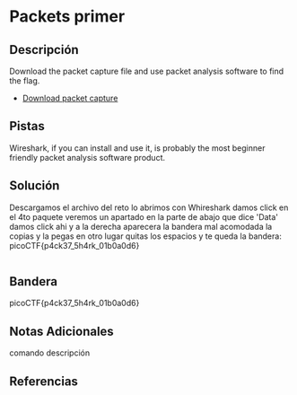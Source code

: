 # Packets primer

## Descripción
Download the packet capture file and use packet analysis software to find the flag.

-   [Download packet capture](https://artifacts.picoctf.net/c/196/network-dump.flag.pcap)
## Pistas
Wireshark, if you can install and use it, is probably the most beginner friendly packet analysis software product.
## Solución
Descargamos el archivo del reto
lo abrimos con Whireshark
damos click en el 4to paquete
veremos un apartado en la parte de abajo que dice 'Data'
damos click ahi y a la derecha aparecera la bandera mal acomodada
la copias y la pegas en otro lugar
quitas los espacios y te queda la bandera:
picoCTF{p4ck37_5h4rk_01b0a0d6} 
```bash

```
## Bandera
picoCTF{p4ck37_5h4rk_01b0a0d6} 

## Notas Adicionales 
comando          descripción

## Referencias